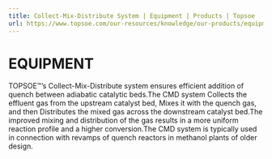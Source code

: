 ```yaml
---
title: Collect-Mix-Distribute System | Equipment | Products | Topsoe
url: https://www.topsoe.com/our-resources/knowledge/our-products/equipment/collect-mix-distribute-system#main-content
---
```


# EQUIPMENT

TOPSOE™’s Collect-Mix-Distribute system ensures efficient addition of quench between adiabatic catalytic beds.The CMD system Collects the effluent gas from the upstream catalyst bed, Mixes it with the quench gas, and then Distributes the mixed gas across the downstream catalyst bed.The improved mixing and distribution of the gas results in a more uniform reaction profile and a higher conversion.The CMD system is typically used in connection with revamps of quench reactors in methanol plants of older design.